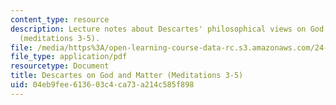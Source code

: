 ```yaml
---
content_type: resource
description: Lecture notes about Descartes' philosophical views on God and matter
  (meditations 3-5).
file: /media/https%3A/open-learning-course-data-rc.s3.amazonaws.com/24-01-classics-of-western-philosophy-spring-2016/04eb9fee613603c4ca73a214c585f898_MIT24_01S16_SES12.pdf
file_type: application/pdf
resourcetype: Document
title: Descartes on God and Matter (Meditations 3-5)
uid: 04eb9fee-6136-03c4-ca73-a214c585f898
---
```

